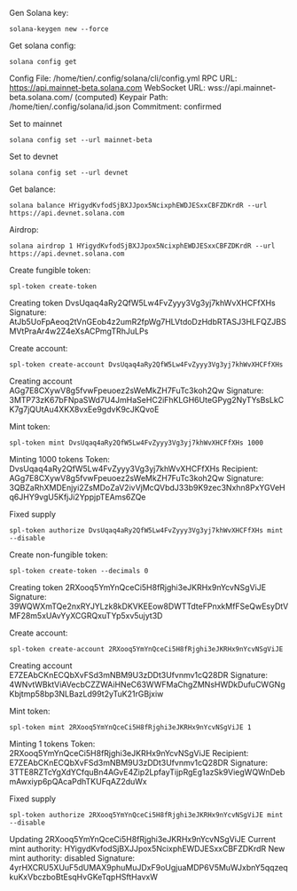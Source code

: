Gen Solana key:
```
solana-keygen new --force
```

Get solana config:
```
solana config get
 ```

Config File: /home/tien/.config/solana/cli/config.yml
RPC URL: https://api.mainnet-beta.solana.com
WebSocket URL: wss://api.mainnet-beta.solana.com/ (computed)
Keypair Path: /home/tien/.config/solana/id.json
Commitment: confirmed

Set to mainnet
```
solana config set --url mainnet-beta
```

Set to devnet
```
solana config set --url devnet
```

Get balance:
```
solana balance HYigydKvfodSjBXJJpox5NcixphEWDJESxxCBFZDKrdR --url https://api.devnet.solana.com
```

Airdrop:
```
solana airdrop 1 HYigydKvfodSjBXJJpox5NcixphEWDJESxxCBFZDKrdR --url https://api.devnet.solana.com
```

Create fungible token:
```
spl-token create-token
```

Creating token DvsUqaq4aRy2QfW5Lw4FvZyyy3Vg3yj7khWvXHCFfXHs
Signature: AtJb5UoFpAeoq2tVnGEob4z2umR2fpWg7HLVtdoDzHdbRTASJ3HLFQZJBSMVtPraAr4w2Z4eXsACPmgTRhJuLPs

Create account:
```
spl-token create-account DvsUqaq4aRy2QfW5Lw4FvZyyy3Vg3yj7khWvXHCFfXHs
```
Creating account AGg7E8CXywV8g5fvwFpeuoez2sWeMkZH7FuTc3koh2Qw
Signature: 3MTP73zK67bFNpaSWd7U4JmHaSeHC2iFhKLGH6UteGPyg2NyTYsBsLkCK7g7jQUtAu4XKX8vxEe9gdvK9cJKQvoE

Mint token:
```
spl-token mint DvsUqaq4aRy2QfW5Lw4FvZyyy3Vg3yj7khWvXHCFfXHs 1000
```

Minting 1000 tokens
  Token: DvsUqaq4aRy2QfW5Lw4FvZyyy3Vg3yj7khWvXHCFfXHs
  Recipient: AGg7E8CXywV8g5fvwFpeuoez2sWeMkZH7FuTc3koh2Qw
Signature: 3QBZaRhXMDEnjyi2ZsMDoZaV2ivVjMcQVbdJ33b9K9zec3Nxhn8PxYGVeHq6JHY9vgU5KfjJi2YppjpTEAms6ZQe

Fixed supply
```
spl-token authorize DvsUqaq4aRy2QfW5Lw4FvZyyy3Vg3yj7khWvXHCFfXHs mint --disable
```

Create non-fungible token:

```
spl-token create-token --decimals 0
```
Creating token 2RXooq5YmYnQceCi5H8fRjghi3eJKRHx9nYcvNSgViJE
Signature: 39WQWXmTQe2nxRYJYLzk8kDKVKEEow8DWTTdteFPnxkMfFSeQwEsyDtVMF28m5xUAvYyXCGRQxuTYp5xv5ujyt3D

Create account:
```
spl-token create-account 2RXooq5YmYnQceCi5H8fRjghi3eJKRHx9nYcvNSgViJE
```
Creating account E7ZEAbCKnECQbXvFSd3mNBM9U3zDDt3Ufvnmv1cQ28DR
Signature: 4WNvtWBktViAVecbCZZWAiHNeC63WWFMaChgZMNsHWDkDufuCWGNgKbjtmp58bp3NLBazLd99t2yTuK21rGBjxiw

Mint token:
```
spl-token mint 2RXooq5YmYnQceCi5H8fRjghi3eJKRHx9nYcvNSgViJE 1
```
Minting 1 tokens
  Token: 2RXooq5YmYnQceCi5H8fRjghi3eJKRHx9nYcvNSgViJE
  Recipient: E7ZEAbCKnECQbXvFSd3mNBM9U3zDDt3Ufvnmv1cQ28DR
Signature: 3TTE8RZTcYgXdYCfquBn4AGvE4Zip2LpfayTijpRgEg1azSk9ViegWQWnDebmAwxiyp6pQAcaPdhTKUFqAZ2duWx

Fixed supply
```
spl-token authorize 2RXooq5YmYnQceCi5H8fRjghi3eJKRHx9nYcvNSgViJE mint --disable
```
Updating 2RXooq5YmYnQceCi5H8fRjghi3eJKRHx9nYcvNSgViJE
  Current mint authority: HYigydKvfodSjBXJJpox5NcixphEWDJESxxCBFZDKrdR
  New mint authority: disabled
Signature: 4yrHXCRU5XUuF5dUMAX9phuMuJDxF9oUgjuaMDP6V5MuWJxbnY5qqzeqkuKxVbczboBtEsqHvGKeTqpHSftHavxW
